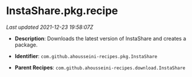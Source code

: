 # InstaShare.pkg.recipe

_Last updated 2021-12-23 19:58:07Z_

- **Description**: Downloads the latest version of InstaShare and creates a package.

- **Identifier**: `com.github.ahousseini-recipes.pkg.InstaShare`

- **Parent Recipes**: `com.github.ahousseini-recipes.download.InstaShare`